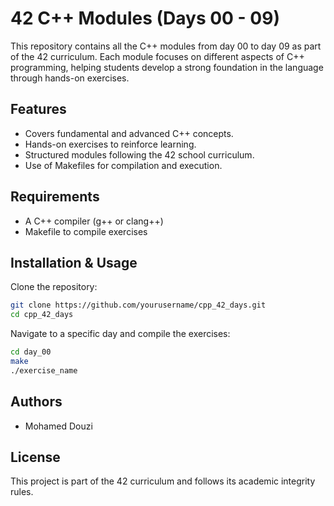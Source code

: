 # 42 C++ Modules (Days 00 - 09)

This repository contains all the C++ modules from day 00 to day 09 as part of the 42 curriculum. Each module focuses on different aspects of C++ programming, helping students develop a strong foundation in the language through hands-on exercises.

## Features
- Covers fundamental and advanced C++ concepts.
- Hands-on exercises to reinforce learning.
- Structured modules following the 42 school curriculum.
- Use of Makefiles for compilation and execution.

## Requirements
- A C++ compiler (g++ or clang++)
- Makefile to compile exercises

## Installation & Usage
Clone the repository:
```sh
git clone https://github.com/yourusername/cpp_42_days.git
cd cpp_42_days
```
Navigate to a specific day and compile the exercises:
```sh
cd day_00
make
./exercise_name
```

## Authors
- Mohamed Douzi

## License
This project is part of the 42 curriculum and follows its academic integrity rules.

